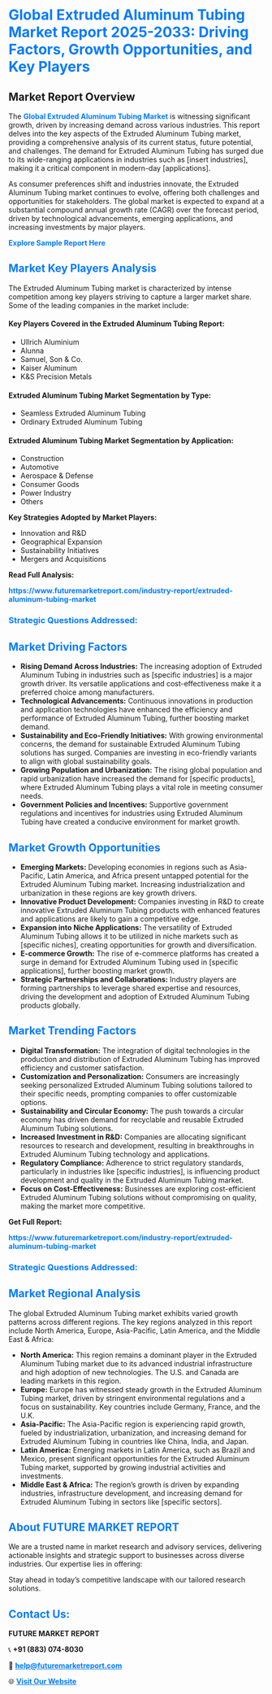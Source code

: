<h1 style="color: #007BFF;">Global Extruded Aluminum Tubing Market Report 2025-2033: Driving Factors, Growth Opportunities, and Key Players</h1>

<section id="overview">
<h2>Market Report Overview</h2>
<p>The <a href="https://www.futuremarketreport.com/industry-report/extruded-aluminum-tubing-market" style="color: #007BFF; text-decoration: none;"><strong>Global Extruded Aluminum Tubing Market</strong></a> is witnessing significant growth, driven by increasing demand across various industries. This report delves into the key aspects of the Extruded Aluminum Tubing market, providing a comprehensive analysis of its current status, future potential, and challenges. The demand for Extruded Aluminum Tubing has surged due to its wide-ranging applications in industries such as [insert industries], making it a critical component in modern-day [applications].</p>
<p>As consumer preferences shift and industries innovate, the Extruded Aluminum Tubing market continues to evolve, offering both challenges and opportunities for stakeholders. The global market is expected to expand at a substantial compound annual growth rate (CAGR) over the forecast period, driven by technological advancements, emerging applications, and increasing investments by major players.</p>
</section>

<section id="overview">
<p><a href="https://www.futuremarketreport.com/request-sample/reportId=59325" style="color: #007BFF; text-decoration: none;"><strong>Explore Sample Report Here</strong></a></p>
</section>

<section id="key-players">
<h2 style="color: #007BFF;">Market Key Players Analysis</h2>
<p>The Extruded Aluminum Tubing market is characterized by intense competition among key players striving to capture a larger market share. Some of the leading companies in the market include:</p>
<h4>Key Players Covered in the Extruded Aluminum Tubing Report:</h4>
<ul><li>Ullrich Aluminium</li><li>Alunna</li><li>Samuel, Son &amp; Co.</li><li>Kaiser Aluminum</li><li>K&amp;S Precision Metals</li></ul>
<h4>Extruded Aluminum Tubing Market Segmentation by Type:</h4>
<ul><li>Seamless Extruded Aluminum Tubing</li><li>Ordinary Extruded Aluminum Tubing</li></ul>

<h4>Extruded Aluminum Tubing Market Segmentation by Application:</h4>
<ul><li>Construction</li><li>Automotive</li><li>Aerospace &amp; Defense</li><li>Consumer Goods</li><li>Power Industry</li><li>Others</li></ul>
<p><strong>Key Strategies Adopted by Market Players:</strong></p>
<ul>
<li>Innovation and R&D</li>
<li>Geographical Expansion</li>
<li>Sustainability Initiatives</li>
<li>Mergers and Acquisitions</li>
</ul>
</section>

<section>
<p><strong>Read Full Analysis: </strong></p><a href="https://www.futuremarketreport.com/industry-report/extruded-aluminum-tubing-market" style="color: #007BFF; text-decoration: none;"><strong>https://www.futuremarketreport.com/industry-report/extruded-aluminum-tubing-market</strong></a>
<h3 style="color: #007BFF;">Strategic Questions Addressed:</h3>
</section>

<section id="driving-factors">
<h2 style="color: #007BFF;">Market Driving Factors</h2>
<ul>
<li><strong>Rising Demand Across Industries:</strong> The increasing adoption of Extruded Aluminum Tubing in industries such as [specific industries] is a major growth driver. Its versatile applications and cost-effectiveness make it a preferred choice among manufacturers.</li>
<li><strong>Technological Advancements:</strong> Continuous innovations in production and application technologies have enhanced the efficiency and performance of Extruded Aluminum Tubing, further boosting market demand.</li>
<li><strong>Sustainability and Eco-Friendly Initiatives:</strong> With growing environmental concerns, the demand for sustainable Extruded Aluminum Tubing solutions has surged. Companies are investing in eco-friendly variants to align with global sustainability goals.</li>
<li><strong>Growing Population and Urbanization:</strong> The rising global population and rapid urbanization have increased the demand for [specific products], where Extruded Aluminum Tubing plays a vital role in meeting consumer needs.</li>
<li><strong>Government Policies and Incentives:</strong> Supportive government regulations and incentives for industries using Extruded Aluminum Tubing have created a conducive environment for market growth.</li>
</ul>
</section>

<section id="growth-opportunities">
<h2 style="color: #007BFF;">Market Growth Opportunities</h2>
<ul>
<li><strong>Emerging Markets:</strong> Developing economies in regions such as Asia-Pacific, Latin America, and Africa present untapped potential for the Extruded Aluminum Tubing market. Increasing industrialization and urbanization in these regions are key growth drivers.</li>
<li><strong>Innovative Product Development:</strong> Companies investing in R&D to create innovative Extruded Aluminum Tubing products with enhanced features and applications are likely to gain a competitive edge.</li>
<li><strong>Expansion into Niche Applications:</strong> The versatility of Extruded Aluminum Tubing allows it to be utilized in niche markets such as [specific niches], creating opportunities for growth and diversification.</li>
<li><strong>E-commerce Growth:</strong> The rise of e-commerce platforms has created a surge in demand for Extruded Aluminum Tubing used in [specific applications], further boosting market growth.</li>
<li><strong>Strategic Partnerships and Collaborations:</strong> Industry players are forming partnerships to leverage shared expertise and resources, driving the development and adoption of Extruded Aluminum Tubing products globally.</li>
</ul>
</section>

<section id="trending-factors">
<h2 style="color: #007BFF;">Market Trending Factors</h2>
<ul>
<li><strong>Digital Transformation:</strong> The integration of digital technologies in the production and distribution of Extruded Aluminum Tubing has improved efficiency and customer satisfaction.</li>
<li><strong>Customization and Personalization:</strong> Consumers are increasingly seeking personalized Extruded Aluminum Tubing solutions tailored to their specific needs, prompting companies to offer customizable options.</li>
<li><strong>Sustainability and Circular Economy:</strong> The push towards a circular economy has driven demand for recyclable and reusable Extruded Aluminum Tubing solutions.</li>
<li><strong>Increased Investment in R&D:</strong> Companies are allocating significant resources to research and development, resulting in breakthroughs in Extruded Aluminum Tubing technology and applications.</li>
<li><strong>Regulatory Compliance:</strong> Adherence to strict regulatory standards, particularly in industries like [specific industries], is influencing product development and quality in the Extruded Aluminum Tubing market.</li>
<li><strong>Focus on Cost-Effectiveness:</strong> Businesses are exploring cost-efficient Extruded Aluminum Tubing solutions without compromising on quality, making the market more competitive.</li>
</ul>
</section>

<section>
<p><strong>Get Full Report: </strong></p><a href="https://www.futuremarketreport.com/industry-report/extruded-aluminum-tubing-market" style="color: #007BFF; text-decoration: none;"><strong>https://www.futuremarketreport.com/industry-report/extruded-aluminum-tubing-market</strong></a>
<h3 style="color: #007BFF;">Strategic Questions Addressed:</h3>
</section>


<section id="regional-analysis">
<h2 style="color: #007BFF;">Market Regional Analysis</h2>
<p>The global Extruded Aluminum Tubing market exhibits varied growth patterns across different regions. The key regions analyzed in this report include North America, Europe, Asia-Pacific, Latin America, and the Middle East & Africa:</p>
<ul>
<li><strong>North America:</strong> This region remains a dominant player in the Extruded Aluminum Tubing market due to its advanced industrial infrastructure and high adoption of new technologies. The U.S. and Canada are leading markets in this region.</li>
<li><strong>Europe:</strong> Europe has witnessed steady growth in the Extruded Aluminum Tubing market, driven by stringent environmental regulations and a focus on sustainability. Key countries include Germany, France, and the U.K.</li>
<li><strong>Asia-Pacific:</strong> The Asia-Pacific region is experiencing rapid growth, fueled by industrialization, urbanization, and increasing demand for Extruded Aluminum Tubing in countries like China, India, and Japan.</li>
<li><strong>Latin America:</strong> Emerging markets in Latin America, such as Brazil and Mexico, present significant opportunities for the Extruded Aluminum Tubing market, supported by growing industrial activities and investments.</li>
<li><strong>Middle East & Africa:</strong> The region’s growth is driven by expanding industries, infrastructure development, and increasing demand for Extruded Aluminum Tubing in sectors like [specific sectors].</li>
</ul>
</section>

<footer>
<h2 style="color: #007BFF;">About FUTURE MARKET REPORT</h2>
<p>We are a trusted name in market research and advisory services, delivering actionable insights and strategic support to businesses across diverse industries. Our expertise lies in offering:</p>

<p>Stay ahead in today’s competitive landscape with our tailored research solutions.</p>

<h2 style="color: #007BFF;">Contact Us:</h2>
<p><strong>FUTURE MARKET REPORT</strong></p>
<p>📞 <strong>+91 (883) 074-8030</strong></p>
<p>📧 <strong><a href="mailto:help@futuremarketreport.com" style="color: #007BFF;">help@futuremarketreport.com</a></strong></p>
<p>🌐 <strong><a href="https://www.futuremarketreport.com/" style="color: #007BFF;">Visit Our Website</a></strong></p>
</footer>